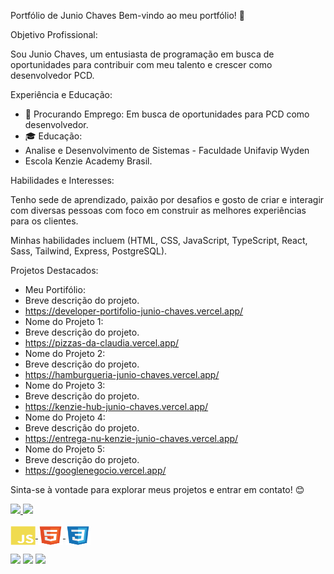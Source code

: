 Portfólio de Junio Chaves
Bem-vindo ao meu portfólio! 👋

Objetivo Profissional:

Sou Junio Chaves, um entusiasta de programação em busca de oportunidades para contribuir com meu talento e crescer como desenvolvedor PCD.

Experiência e Educação:

- 🔭 Procurando Emprego: Em busca de oportunidades para PCD como desenvolvedor.
- 🎓 Educação:
- Analise e Desenvolvimento de Sistemas - Faculdade Unifavip Wyden
- Escola Kenzie Academy Brasil.

Habilidades e Interesses:

Tenho sede de aprendizado, paixão por desafios e gosto de criar e interagir com diversas pessoas com foco em construir as melhores experiências para os clientes. 

Minhas habilidades incluem (HTML, CSS, JavaScript, TypeScript, React, Sass, Tailwind, Express, PostgreSQL).

Projetos Destacados:

- Meu Portifólio:
- Breve descrição do projeto.
- https://developer-portifolio-junio-chaves.vercel.app/
- Nome do Projeto 1:
- Breve descrição do projeto.
- https://pizzas-da-claudia.vercel.app/
- Nome do Projeto 2:
- Breve descrição do projeto.
- https://hamburgueria-junio-chaves.vercel.app/
- Nome do Projeto 3:
- Breve descrição do projeto.
- https://kenzie-hub-junio-chaves.vercel.app/
- Nome do Projeto 4:
- Breve descrição do projeto.
- https://entrega-nu-kenzie-junio-chaves.vercel.app/
- Nome do Projeto 5:
- Breve descrição do projeto.
- https://googlenegocio.vercel.app/


Sinta-se à vontade para explorar meus projetos e entrar em contato! 😊
 <div>
  <a href="https://github.com/13Junio-Innovating">
  <img height="180em" src="https://github-readme-stats.vercel.app/api?username=13Junio-Innovating&show_icons=true&theme=dracula&include_all_commits=true&count_private=true"/>
  <img height="180em" src="https://github-readme-stats.vercel.app/api/top-langs/?username=13Junio-Innovating&layout=compact&langs_count=7&theme=dracula"/>
</div>
 <div style="display: inline_block"><br>
  <img align="center" alt="JavaScript" height="30" width="40" src="https://raw.githubusercontent.com/devicons/devicon/master/icons/javascript/javascript-plain.svg">
  <img align="center" alt="HTML" height="30" width="40" src="https://raw.githubusercontent.com/devicons/devicon/master/icons/html5/html5-original.svg">
  <img align="center" alt="CSS" height="30" width="40" src="https://raw.githubusercontent.com/devicons/devicon/master/icons/css3/css3-original.svg">
</div>
  <p></p>
  <div> 
  <a href="https://www.youtube.com/channel/UC-i24g7RKHV_K_OHlFYgiFQ" target="_blank"><img src="https://img.shields.io/badge/YouTube-FF0000?style=for-the-badge&logo=youtube&logoColor=white" target="_blank"></a>
  <a href = "mailto:13juniotj@gmail.com"><img src="https://img.shields.io/badge/-Gmail-%23333?style=for-the-badge&logo=gmail&logoColor=white" target="_blank"></a>
  <a href="https://www.linkedin.com/in/junio-chaves-b60901143" target="_blank"><img src="https://img.shields.io/badge/-LinkedIn-%230077B5?style=for-the-badge&logo=linkedin&logoColor=white" target="_blank"></a> 
 
</div>

